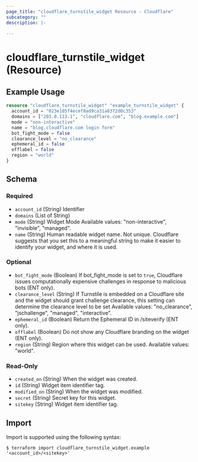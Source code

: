 ```yaml
---
page_title: "cloudflare_turnstile_widget Resource - Cloudflare"
subcategory: ""
description: |-
  
---
```


# cloudflare_turnstile_widget (Resource)



## Example Usage

```terraform
resource "cloudflare_turnstile_widget" "example_turnstile_widget" {
  account_id = "023e105f4ecef8ad9ca31a8372d0c353"
  domains = ["203.0.113.1", "cloudflare.com", "blog.example.com"]
  mode = "non-interactive"
  name = "blog.cloudflare.com login form"
  bot_fight_mode = false
  clearance_level = "no_clearance"
  ephemeral_id = false
  offlabel = false
  region = "world"
}
```

<!-- schema generated by tfplugindocs -->
## Schema

### Required

- `account_id` (String) Identifier
- `domains` (List of String)
- `mode` (String) Widget Mode
Available values: "non-interactive", "invisible", "managed".
- `name` (String) Human readable widget name. Not unique. Cloudflare suggests that you
set this to a meaningful string to make it easier to identify your
widget, and where it is used.

### Optional

- `bot_fight_mode` (Boolean) If bot_fight_mode is set to `true`, Cloudflare issues computationally
expensive challenges in response to malicious bots (ENT only).
- `clearance_level` (String) If Turnstile is embedded on a Cloudflare site and the widget should grant challenge clearance,
this setting can determine the clearance level to be set
Available values: "no_clearance", "jschallenge", "managed", "interactive".
- `ephemeral_id` (Boolean) Return the Ephemeral ID in /siteverify (ENT only).
- `offlabel` (Boolean) Do not show any Cloudflare branding on the widget (ENT only).
- `region` (String) Region where this widget can be used.
Available values: "world".

### Read-Only

- `created_on` (String) When the widget was created.
- `id` (String) Widget item identifier tag.
- `modified_on` (String) When the widget was modified.
- `secret` (String) Secret key for this widget.
- `sitekey` (String) Widget item identifier tag.

## Import

Import is supported using the following syntax:

```shell
$ terraform import cloudflare_turnstile_widget.example '<account_id>/<sitekey>'
```
